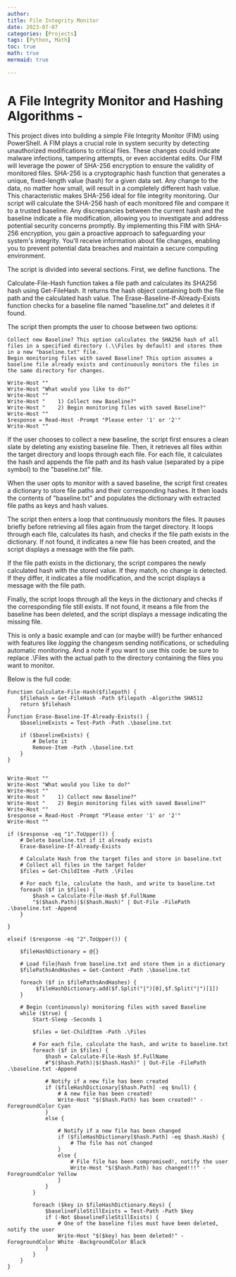 ```yaml
---
author: 
title: File Integrity Monitor
date: 2023-07-07
categories: [Projects]
tags: [Python, Math]
toc: true
math: true
mermaid: true

---
```

# A File Integrity Monitor and Hashing Algorithms -

This project dives into building a simple File Integrity Monitor (FIM) using PowerShell. A FIM plays a crucial role in system security by detecting unauthorized modifications to critical files. These changes could indicate malware infections, tampering attempts, or even accidental edits. Our FIM will leverage the power of SHA-256 encryption to ensure the validity of monitored files. SHA-256 is a cryptographic hash function that generates a unique, fixed-length value (hash) for a given data set. Any change to the data, no matter how small, will result in a completely different hash value. This characteristic makes SHA-256 ideal for file integrity monitoring. Our script will calculate the SHA-256 hash of each monitored file and compare it to a trusted baseline. Any discrepancies between the current hash and the baseline indicate a file modification, allowing you to investigate and address potential security concerns promptly. By implementing this FIM with SHA-256 encryption, you gain a proactive approach to safeguarding your system's integrity. You'll receive information about file changes, enabling you to prevent potential data breaches and maintain a secure computing environment.

The script is divided into several sections. First, we define functions. The 

Calculate-File-Hash function takes a file path and calculates its SHA256 hash using Get-FileHash. It returns the hash object containing both the file path and the calculated hash value. The Erase-Baseline-If-Already-Exists function checks for a baseline file named "baseline.txt" and deletes it if found.

The script then prompts the user to choose between two options:

    Collect new Baseline? This option calculates the SHA256 hash of all files in a specified directory (.\\Files by default) and stores them in a new "baseline.txt" file.
    Begin monitoring files with saved Baseline? This option assumes a baseline file already exists and continuously monitors the files in the same directory for changes.

```
Write-Host ""
Write-Host "What would you like to do?"
Write-Host ""
Write-Host "    1) Collect new Baseline?"
Write-Host "    2) Begin monitoring files with saved Baseline?"
Write-Host ""
$response = Read-Host -Prompt "Please enter '1' or '2'"
Write-Host ""
```

If the user chooses to collect a new baseline, the script first ensures a clean slate by deleting any existing baseline file. Then, it retrieves all files within the target directory and loops through each file. For each file, it calculates the hash and appends the file path and its hash value (separated by a pipe symbol) to the "baseline.txt" file.

When the user opts to monitor with a saved baseline, the script first creates a dictionary to store file paths and their corresponding hashes. It then loads the contents of "baseline.txt" and populates the dictionary with extracted file paths as keys and hash values.

The script then enters a loop that continuously monitors the files. It pauses briefly before retrieving all files again from the target directory. It loops through each file, calculates its hash, and checks if the file path exists in the dictionary. If not found, it indicates a new file has been created, and the script displays a message with the file path.

If the file path exists in the dictionary, the script compares the newly calculated hash with the stored value. If they match, no change is detected. If they differ, it indicates a file modification, and the script displays a message with the file path.

Finally, the script loops through all the keys in the dictionary and checks if the corresponding file still exists. If not found, it means a file from the baseline has been deleted, and the script displays a message indicating the missing file.

This is only a basic example and can (or maybe will!) be further enhanced with features like *logging* the changesm sending notifications, or scheduling automatic monitoring.
And a note if you want to use this code: be sure to replace .\Files with the actual path to the directory containing the files you want to monitor. 


Below is the full code:
```
Function Calculate-File-Hash($filepath) {
    $filehash = Get-FileHash -Path $filepath -Algorithm SHA512
    return $filehash
}
Function Erase-Baseline-If-Already-Exists() {
    $baselineExists = Test-Path -Path .\baseline.txt

    if ($baselineExists) {
        # Delete it
        Remove-Item -Path .\baseline.txt
    }
}


Write-Host ""
Write-Host "What would you like to do?"
Write-Host ""
Write-Host "    1) Collect new Baseline?"
Write-Host "    2) Begin monitoring files with saved Baseline?"
Write-Host ""
$response = Read-Host -Prompt "Please enter '1' or '2'"
Write-Host ""

if ($response -eq "1".ToUpper()) {
    # Delete baseline.txt if it already exists
    Erase-Baseline-If-Already-Exists

    # Calculate Hash from the target files and store in baseline.txt
    # Collect all files in the target folder
    $files = Get-ChildItem -Path .\Files

    # For each file, calculate the hash, and write to baseline.txt
    foreach ($f in $files) {
        $hash = Calculate-File-Hash $f.FullName
        "$($hash.Path)|$($hash.Hash)" | Out-File -FilePath .\baseline.txt -Append
    }
    
}

elseif ($response -eq "2".ToUpper()) {
    
    $fileHashDictionary = @{}

    # Load file|hash from baseline.txt and store them in a dictionary
    $filePathsAndHashes = Get-Content -Path .\baseline.txt
    
    foreach ($f in $filePathsAndHashes) {
         $fileHashDictionary.add($f.Split("|")[0],$f.Split("|")[1])
    }

    # Begin (continuously) monitoring files with saved Baseline
    while ($true) {
        Start-Sleep -Seconds 1
        
        $files = Get-ChildItem -Path .\Files

        # For each file, calculate the hash, and write to baseline.txt
        foreach ($f in $files) {
            $hash = Calculate-File-Hash $f.FullName
            #"$($hash.Path)|$($hash.Hash)" | Out-File -FilePath .\baseline.txt -Append

            # Notify if a new file has been created
            if ($fileHashDictionary[$hash.Path] -eq $null) {
                # A new file has been created!
                Write-Host "$($hash.Path) has been created!" -ForegroundColor Cyan
            }
            else {

                # Notify if a new file has been changed
                if ($fileHashDictionary[$hash.Path] -eq $hash.Hash) {
                    # The file has not changed
                }
                else {
                    # File file has been compromised!, notify the user
                    Write-Host "$($hash.Path) has changed!!!" -ForegroundColor Yellow
                }
            }
        }

        foreach ($key in $fileHashDictionary.Keys) {
            $baselineFileStillExists = Test-Path -Path $key
            if (-Not $baselineFileStillExists) {
                # One of the baseline files must have been deleted, notify the user
                Write-Host "$($key) has been deleted!" -ForegroundColor White -BackgroundColor Black
            }
        }
    }
}
```